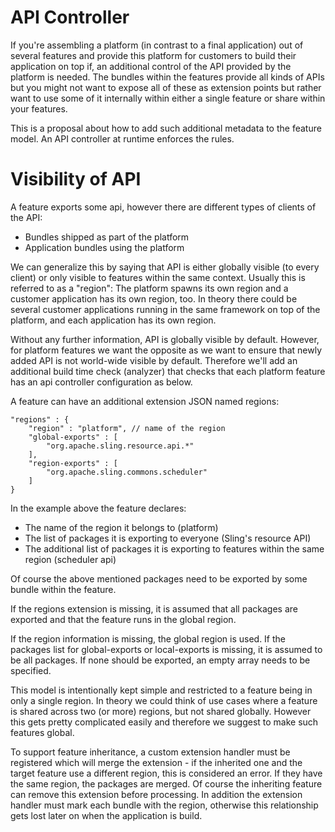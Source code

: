 # API Controller

If you're assembling a platform (in contrast to a final application) out of several features and provide this platform for customers to build their application on top if, an additional control of the API provided by the platform is needed. The bundles within the features provide all kinds of APIs but you might not want to expose all of these as extension points but rather want to use some of it internally within either a single feature or share within your features.

This is a proposal about how to add such additional metadata to the feature model. An API controller at runtime enforces the rules.

# Visibility of API

A feature exports some api, however there are different types of clients of the API:

* Bundles shipped as part of the platform
* Application bundles using the platform

We can generalize this by saying that API is either globally visible (to every client) or only visible to features within the same context. Usually this is referred to as a "region": The platform spawns its own region and a customer application has its own region, too. In theory there could be several customer applications running in the same framework on top of the platform, and each application has its own region.

Without any further information, API is globally visible by default. However, for platform features we want the opposite as we want to ensure that newly added API is not world-wide visible by default. Therefore we'll add an additional build time check (analyzer) that checks that each platform feature has an api controller configuration as below.

A feature can have an additional extension JSON named regions:

    "regions" : {
        "region" : "platform", // name of the region
        "global-exports" : [
            "org.apache.sling.resource.api.*"
        ],
        "region-exports" : [
            "org.apache.sling.commons.scheduler"
        ]
    }

In the example above the feature declares:

* The name of the region it belongs to (platform)
* The list of packages it is exporting to everyone (Sling's resource API)
* The additional list of packages it is exporting to features within the same region (scheduler api)

Of course the above mentioned packages need to be exported by some bundle within the feature.

If the regions extension is missing, it is assumed that all packages are exported and that the feature runs in the global region.

If the region information is missing, the global region is used. If the packages list for global-exports or local-exports is missing, it is assumed to be all packages. If none should be exported, an empty array needs to be specified.

This model is intentionally kept simple and restricted to a feature being in only a single region. In theory we could think of use cases where a feature is shared across two (or more) regions, but not shared globally. However this gets pretty complicated easily and therefore we suggest to make such features global.

To support feature inheritance, a custom extension handler must be registered which will merge the extension - if the inherited one and the target feature use a different region, this is considered an error. If they have the same region, the packages are merged. Of course the inheriting feature can remove this extension before processing. In addition the extension handler must mark each bundle with the region, otherwise this relationship gets lost later on when the application is build.
